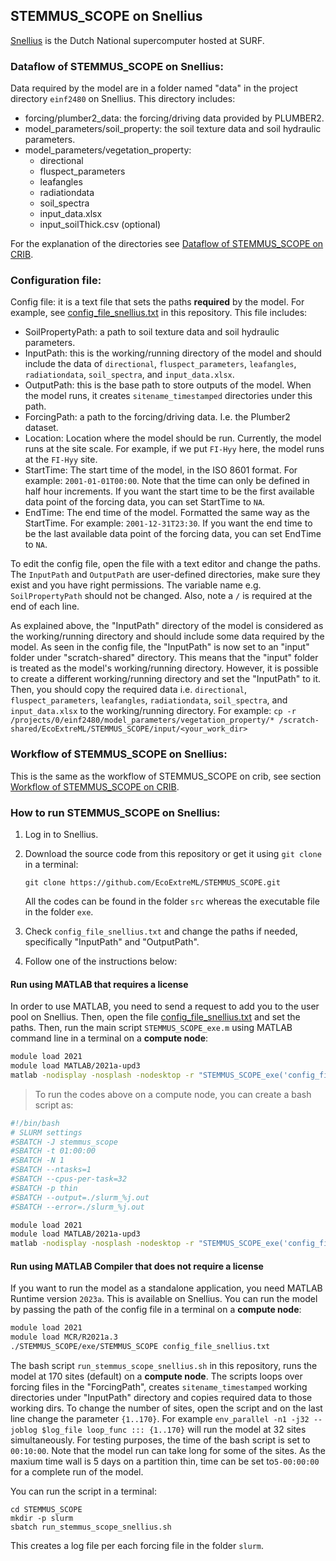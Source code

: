 ## STEMMUS_SCOPE on Snellius

[Snellius](https://servicedesk.surfsara.nl/wiki/display/WIKI/Snellius) is the
Dutch National supercomputer hosted at SURF.

### Dataflow of STEMMUS_SCOPE on Snellius:

Data required by the model are in a folder named "data" in the project
  directory `einf2480` on Snellius. This directory includes:

- forcing/plumber2_data: the forcing/driving data provided by PLUMBER2.
- model_parameters/soil_property: the soil texture data and soil hydraulic parameters.
- model_parameters/vegetation_property:
  - directional
  - fluspect_parameters
  - leafangles
  - radiationdata
  - soil_spectra
  - input_data.xlsx
  - input_soilThick.csv (optional)

For the explanation of the directories see
[Dataflow of STEMMUS_SCOPE on CRIB](./STEMMUS_SCOPE_on_CRIB.md#dataflow-of-stemmus_scope-on-crib).

### Configuration file:

Config file: it is a text file that sets the paths **required** by the model.
  For example, see [config_file_snellius.txt](../config_file_snellius.txt) in
  this repository. This file includes:

  - SoilPropertyPath: a path to soil texture data and soil hydraulic
    parameters.
  - InputPath: this is the working/running directory of the model and should
    include the data of `directional`, `fluspect_parameters`, `leafangles`,
    `radiationdata`, `soil_spectra`, and `input_data.xlsx`.
  - OutputPath: this is the base path to store outputs of the model. When the
  model runs, it creates `sitename_timestamped` directories under this
  path.
  - ForcingPath: a path to the forcing/driving data. I.e. the Plumber2 dataset.
  - Location: Location where the model should be run. Currently,
  the model runs at the site scale. For example, if we put `FI-Hyy` here, the model
  runs at the `FI-Hyy` site.
  - StartTime: The start time of the model, in the ISO 8601 format. For example:
  `2001-01-01T00:00`. Note that the time can only be defined in half hour increments.
  If you want the start time to be the first available data point of the forcing data,
  you can set StartTime to `NA`.
  - EndTime: The end time of the model. Formatted the same way as the StartTime.
  For example: `2001-12-31T23:30`. If you want the end time to be the last available
  data point of the forcing data, you can set EndTime to `NA`.

  To edit the config file, open the file with a text editor and change the
  paths. The `InputPath` and `OutputPath` are user-defined directories, make
  sure they exist and you have right permissions. The variable name e.g.
  `SoilPropertyPath` should not be changed. Also, note a `/` is required at
  the end of each line.

As explained above, the "InputPath" directory of the model is considered as
the working/running directory and should include some data required by the
model. As seen in the config file, the "InputPath" is now set to an "input"
folder under "scratch-shared" directory. This means that the "input" folder is
treated as the model's working/running directory. However, it is possible to
create a different working/running directory and set the "InputPath" to it.
Then, you should copy the required data i.e. `directional`,
`fluspect_parameters`, `leafangles`, `radiationdata`, `soil_spectra`, and `
input_data.xlsx` to the working/running directory. For example:
` cp -r
/projects/0/einf2480/model_parameters/vegetation_property/*
/scratch-shared/EcoExtreML/STEMMUS_SCOPE/input/<your_work_dir> `

### Workflow of STEMMUS_SCOPE on Snellius:

This is the same as the workflow of STEMMUS_SCOPE on crib, see section
[Workflow of STEMMUS_SCOPE on CRIB](./STEMMUS_SCOPE_on_CRIB.md#workflow-of-stemmus_scope-on-crib).

### How to run STEMMUS_SCOPE on Snellius:

1. Log in to Snellius.
2. Download the source code from this repository or get it using `git clone` in
   a terminal:

    ` git clone https://github.com/EcoExtreML/STEMMUS_SCOPE.git `

    All the codes can be found in the folder `src` whereas the executable file in
    the folder `exe`.

3. Check `config_file_snellius.txt` and change the paths if needed,
   specifically "InputPath" and "OutputPath".
4. Follow one of the instructions below:

#### Run using MATLAB that requires a license

In order to use MATLAB, you need to send a request to add you to the user pool
on Snellius. Then, open the file
[config_file_snellius.txt](../config_file_snellius.txt) and set the paths. Then,
run the main script `STEMMUS_SCOPE_exe.m` using MATLAB command line in a terminal on
a **compute node**:

```bash
module load 2021
module load MATLAB/2021a-upd3
matlab -nodisplay -nosplash -nodesktop -r "STEMMUS_SCOPE_exe('config_file_snellius.txt');exit;"
```

> To run the codes above on a compute node, you can create a bash script as:

```bash
#!/bin/bash
# SLURM settings
#SBATCH -J stemmus_scope
#SBATCH -t 01:00:00
#SBATCH -N 1
#SBATCH --ntasks=1
#SBATCH --cpus-per-task=32
#SBATCH -p thin
#SBATCH --output=./slurm_%j.out
#SBATCH --error=./slurm_%j.out

module load 2021
module load MATLAB/2021a-upd3
matlab -nodisplay -nosplash -nodesktop -r "STEMMUS_SCOPE_exe('config_file_snellius.txt');exit;"
```

#### Run using MATLAB Compiler that does not require a license

If you want to run the model as a standalone application, you need MATLAB
Runtime version `2023a`. This is available on Snellius. You can run the
model by passing the path of the config file in a terminal on a **compute
node**:

```bash
module load 2021
module load MCR/R2021a.3
./STEMMUS_SCOPE/exe/STEMMUS_SCOPE config_file_snellius.txt
```

The bash script `run_stemmus_scope_snellius.sh` in this repository, runs the
model at 170 sites (default) on a **compute node**. The scripts loops over
forcing files in the "ForcingPath", creates `sitename_timestamped` working
directories under "InputPath" directory and copies required data to those
working dirs. To change the number of sites, open the script and on the last
line change the parameter `{1..170}`. For example `env_parallel -n1 -j32
--joblog $log_file loop_func ::: {1..170}` will run the model at 32 sites
simultaneously. For testing purposes, the time of the bash script is set to
`00:10:00`. Note that the model run can take long for some of the sites. As the
maxium time wall is 5 days on a partition thin, time can be set to`5-00:00:00`
for a complete run of the model.

 You can run the script in a terminal:

```shell
cd STEMMUS_SCOPE
mkdir -p slurm
sbatch run_stemmus_scope_snellius.sh
```

This creates a log file per each forcing file in the folder `slurm`.
